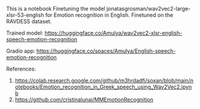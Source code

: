 This is a notebook Finetuning the model jonatasgrosman/wav2vec2-large-xlsr-53-english for Emotion recognition in English. Finetuned on the RAVDESS dataset.

Trained model:
https://huggingface.co/Amulya/wav2vec2-xlsr-english-speech-emotion-recognition

Gradio app:
https://huggingface.co/spaces/Amulya/English-speech-emotion-recognition


References:

1) https://colab.research.google.com/github/m3hrdadfi/soxan/blob/main/notebooks/Emotion_recognition_in_Greek_speech_using_Wav2Vec2.ipynb
2) https://github.com/cristinalunaj/MMEmotionRecognition

